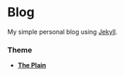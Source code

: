 # Blog

My simple personal blog using [Jekyll](https://jekyllrb.com/).

### Theme

- [**The Plain**](https://github.com/heiswayi/the-plain)
